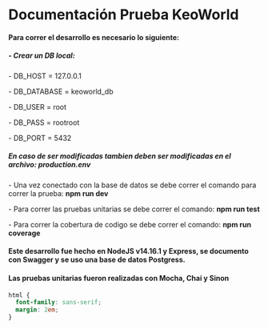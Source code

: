 <h1> Documentación Prueba KeoWorld </h1>

<h4>Para correr el desarrollo es necesario lo siguiente: <h4>
  <h5>- Crear un DB local:</h5>
     <p>- DB_HOST = 127.0.0.1 </p>
     <p>- DB_DATABASE = keoworld_db </p>
     <p>- DB_USER = root </p>
     <p>- DB_PASS = rootroot </p>
     <p>- DB_PORT = 5432 </p>
     
  <h5>En caso de ser modificadas tambien deben ser modificadas en el archivo: <strong>production.env</strong> </h5>
  
   <p>- Una vez conectado con la base de datos se debe correr el comando para correr la prueba: <strong>npm run dev</strong> </p>
   <p>- Para correr las pruebas unitarias se debe correr el comando: <strong>npm run test</strong> </p>
   <p>- Para correr la cobertura de codigo se debe correr el comando: <strong>npm run coverage</strong> </p>
  
  <h4>Este desarrollo fue hecho en NodeJS v14.16.1 y Express, se documento con Swagger y se uso una base de datos Postgress.</h4>
  <h4>Las pruebas unitarias fueron realizadas con Mocha, Chai y Sinon</h4>
  
  ```css
html {
    font-family: sans-serif;
    margin: 2em;
}
```
